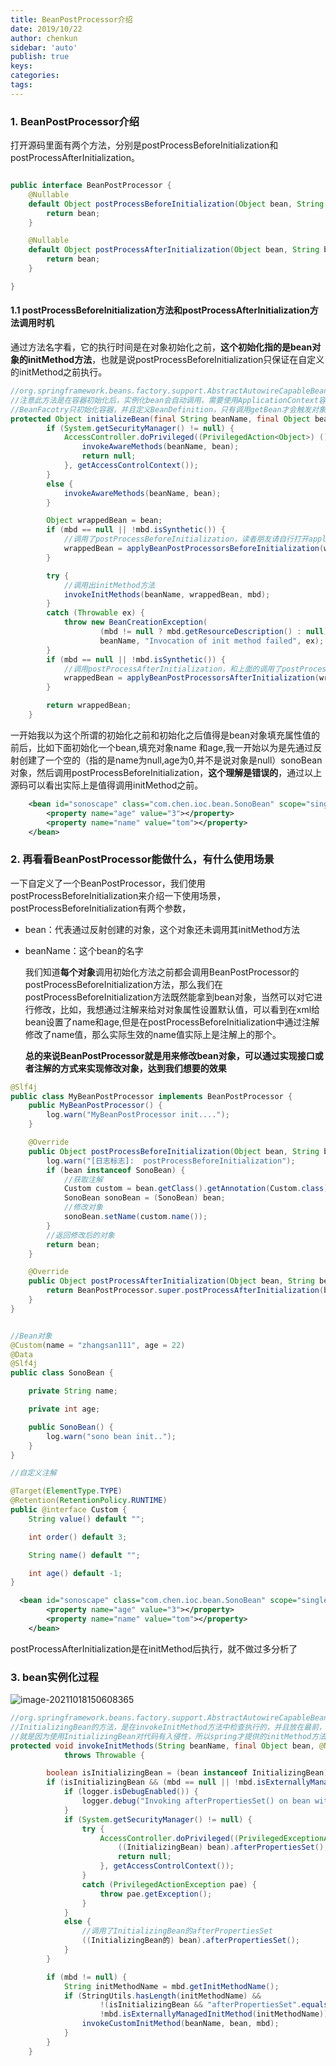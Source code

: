 ```yaml
---
title: BeanPostProcessor介绍
date: 2019/10/22
author: chenkun
sidebar: 'auto'
publish: true
keys:
categories:
tags:
---
```


<!--more-->

### 1. BeanPostProcessor介绍

打开源码里面有两个方法，分别是postProcessBeforeInitialization和postProcessAfterInitialization。

```java

public interface BeanPostProcessor {
	@Nullable
	default Object postProcessBeforeInitialization(Object bean, String beanName) throws BeansException {
		return bean;
	}

	@Nullable
	default Object postProcessAfterInitialization(Object bean, String beanName) throws BeansException {
		return bean;
	}

}
```

#### 1.1 postProcessBeforeInitialization方法和postProcessAfterInitialization方法调用时机

通过方法名字看，它的执行时间是在对象初始化之前，**这个初始化指的是bean对象的initMethod方法**，也就是说postProcessBeforeInitialization只保证在自定义的initMethod之前执行。

```java
//org.springframework.beans.factory.support.AbstractAutowireCapableBeanFactory的initializeBean方法
//注意此方法是在容器初始化后，实例化bean会自动调用，需要使用ApplicationContext容器才会自动初始化bean对象，BeanFacotry容器不会自动初始化对象，
//BeanFacotry只初始化容器，并且定义BeanDefinition，只有调用getBean才会触发对象初始化
protected Object initializeBean(final String beanName, final Object bean, @Nullable RootBeanDefinition mbd) {
		if (System.getSecurityManager() != null) {
			AccessController.doPrivileged((PrivilegedAction<Object>) () -> {
				invokeAwareMethods(beanName, bean);
				return null;
			}, getAccessControlContext());
		}
		else {
			invokeAwareMethods(beanName, bean);
		}

		Object wrappedBean = bean;
		if (mbd == null || !mbd.isSynthetic()) {
            //调用了postProcessBeforeInitialization，读者朋友请自行打开applyBeanPostProcessorsBeforeInitialization跟踪源码，会发现里面调用了BeanPostProcessor的postProcessBeforeInitialization方法
			wrappedBean = applyBeanPostProcessorsBeforeInitialization(wrappedBean, beanName);
		}

		try {
            //调用出initMethod方法
			invokeInitMethods(beanName, wrappedBean, mbd);
		}
		catch (Throwable ex) {
			throw new BeanCreationException(
					(mbd != null ? mbd.getResourceDescription() : null),
					beanName, "Invocation of init method failed", ex);
		}
		if (mbd == null || !mbd.isSynthetic()) {
            //调用postProcessAfterInitialization，和上面的调用了postProcessBeforeInitialization一个道理
			wrappedBean = applyBeanPostProcessorsAfterInitialization(wrappedBean, beanName);
		}

		return wrappedBean;
	}
```

一开始我以为这个所谓的初始化之前和初始化之后值得是bean对象填充属性值的前后，比如下面初始化一个bean,填充对象name 和age,我一开始以为是先通过反射创建了一个空的（指的是name为null,age为0,并不是说对象是null）sonoBean对象，然后调用postProcessBeforeInitialization，**这个理解是错误的**，通过以上源码可以看出实际上是值得调用initMethod之前。

```xml
    <bean id="sonoscape" class="com.chen.ioc.bean.SonoBean" scope="singleton" init-method="init">
        <property name="age" value="3"></property>
        <property name="name" value="tom"></property>
    </bean>
```

### 2. 再看看BeanPostProcessor能做什么，有什么使用场景

一下自定义了一个BeanPostProcessor，我们使用postProcessBeforeInitialization来介绍一下使用场景，postProcessBeforeInitialization有两个参数，

- bean：代表通过反射创建的对象，这个对象还未调用其initMethod方法

- beanName：这个bean的名字

  我们知道**每个对象**调用初始化方法之前都会调用BeanPostProcessor的postProcessBeforeInitialization方法，那么我们在postProcessBeforeInitialization方法既然能拿到bean对象，当然可以对它进行修改，比如，我想通过注解来给对对象属性设置默认值，可以看到在xml给bean设置了name和age,但是在postProcessBeforeInitialization中通过注解修改了name值，那么实际生效的name值实际上是注解上的那个。

  **总的来说BeanPostProcessor就是用来修改bean对象，可以通过实现接口或者注解的方式来实现修改对象，达到我们想要的效果**

```java
@Slf4j
public class MyBeanPostProcessor implements BeanPostProcessor {
    public MyBeanPostProcessor() {
        log.warn("MyBeanPostProcessor init....");
    }

    @Override
    public Object postProcessBeforeInitialization(Object bean, String beanName) throws BeansException {
        log.warn("[日志标志]:  postProcessBeforeInitialization");
        if (bean instanceof SonoBean) {
            //获取注解
            Custom custom = bean.getClass().getAnnotation(Custom.class);
            SonoBean sonoBean = (SonoBean) bean;
            //修改对象
            sonoBean.setName(custom.name());
        }
        //返回修改后的对象
        return bean;
    }

    @Override
    public Object postProcessAfterInitialization(Object bean, String beanName) throws BeansException {
        return BeanPostProcessor.super.postProcessAfterInitialization(bean, beanName);
    }
}
```

```java

//Bean对象
@Custom(name = "zhangsan111", age = 22)
@Data
@Slf4j
public class SonoBean {

    private String name;

    private int age;

    public SonoBean() {
        log.warn("sono bean init..");
    }
}
```

```java
//自定义注解

@Target(ElementType.TYPE)
@Retention(RetentionPolicy.RUNTIME)
public @interface Custom {
    String value() default "";

    int order() default 3;

    String name() default "";

    int age() default -1;
}
```

```xml
  <bean id="sonoscape" class="com.chen.ioc.bean.SonoBean" scope="singleton" init-method="getAge">
        <property name="age" value="3"></property>
        <property name="name" value="tom"></property>
    </bean>
```

postProcessAfterInitialization是在initMethod后执行，就不做过多分析了

### 3. bean实例化过程

![image-20211018150608365](https://afatpig.oss-cn-chengdu.aliyuncs.com/blog/image-20211018150608365.png)

```java
//org.springframework.beans.factory.support.AbstractAutowireCapableBeanFactory.invokeInitMethods   
//InitializingBean的方法，是在invokeInitMethod方法中检查执行的，并且放在最前，所以它的afterPropertiesSet方法是在init-method之前。
//就是因为使用InitializingBean对代码有入侵性，所以spring才提供的initMethod方法，所以实际开发中我们只需要使用init-method指定初始化方法即可，不推荐使用InitializingBean
protected void invokeInitMethods(String beanName, final Object bean, @Nullable RootBeanDefinition mbd)
			throws Throwable {

		boolean isInitializingBean = (bean instanceof InitializingBean);
		if (isInitializingBean && (mbd == null || !mbd.isExternallyManagedInitMethod("afterPropertiesSet"))) {
			if (logger.isDebugEnabled()) {
				logger.debug("Invoking afterPropertiesSet() on bean with name '" + beanName + "'");
			}
			if (System.getSecurityManager() != null) {
				try {
					AccessController.doPrivileged((PrivilegedExceptionAction<Object>) () -> {
						((InitializingBean) bean).afterPropertiesSet();
						return null;
					}, getAccessControlContext());
				}
				catch (PrivilegedActionException pae) {
					throw pae.getException();
				}
			}
			else {
                //调用了InitializingBean的afterPropertiesSet
				((InitializingBean的) bean).afterPropertiesSet();
			}
		}

		if (mbd != null) {
			String initMethodName = mbd.getInitMethodName();
			if (StringUtils.hasLength(initMethodName) &&
					!(isInitializingBean && "afterPropertiesSet".equals(initMethodName)) &&
					!mbd.isExternallyManagedInitMethod(initMethodName)) {
				invokeCustomInitMethod(beanName, bean, mbd);
			}
		}
	}
```
